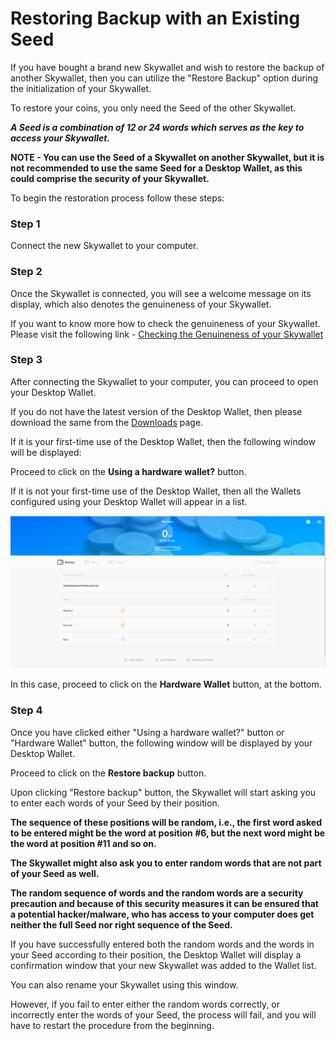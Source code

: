 # Restoring Backup with an Existing Seed

If you have bought a brand new Skywallet and wish to restore the backup of another Skywallet, then you can utilize the "Restore Backup" option during the initialization of your Skywallet.

To restore your coins, you only need the Seed of the other Skywallet.

***A Seed is a combination of 12 or 24 words which serves as the key to access your Skywallet.***

**NOTE - You can use the Seed of a Skywallet on another Skywallet, but it is not recommended to use the same Seed for a Desktop Wallet, as this could comprise the security of your Skywallet.**

To begin the restoration process follow these steps:

### Step 1 

Connect the new Skywallet to your computer.

### Step 2

Once the Skywallet is connected, you will see a welcome message on its display, which also denotes the genuineness of your Skywallet. 

If you want to know more how to check the genuineness of your Skywallet. Please visit the following link - [Checking the Genuineness of your Skywallet](https://github.com/skycoin/hardware-wallet/wiki/How-to-check-whether-device-is-genuine)

<Picture of the Welcome message on the Skywallet>

### Step 3

After connecting the Skywallet to your computer, you can proceed to open your Desktop Wallet.

If you do not have the latest version of the Desktop Wallet, then please download the same from the [Downloads](https://www.skycoin.net/downloads/) page.

If it is your first-time use of the Desktop Wallet, then the following window will be displayed:

<Screenshot of a Desktop Wallet used for the first time> <That is with no Wallets configured>

Proceed to click on the **Using a hardware wallet?** button.

<can be removed> <Reusing the last screenshot with the using a Hardware Wallet button highlighted>

If it is not your first-time use of the Desktop Wallet, then all the Wallets configured using your Desktop Wallet will appear in a list.

![Wallet list in Desktop Wallet](https://github.com/sreekumar13/hardware-wallet-manual/blob/master/Restore%20Wallet%20-%201.PNG)

In this case, proceed to click on the **Hardware Wallet** button, at the bottom.

<can be removed> <Reusing the last screenshot with the Hardware Wallet button highlighted>

### Step 4

Once you have clicked either "Using a hardware wallet?" button or "Hardware Wallet" button, the following window will be displayed by your Desktop Wallet.

<can be removed> <Screenshot  of the Hardware Wallet window>

Proceed to click on the **Restore backup** button.

<can be removed> <Reusing the last screenshot with Restore backup button highlighted>

Upon clicking "Restore backup" button, the Skywallet will start asking you to enter each words of your Seed by their position.
<Image of the Skywallet asking to enter a word at a particular position>

**The sequence of these positions will be random, i.e., the first word asked to be entered might be the word at position #6, but the next word might be the word at position #11 and so on.**

<At least two images to show the random nature of the Seed entering process>

**The Skywallet might also ask you to enter random words that are not part of your Seed as well.**
<Image of the Skywallet requesting the user to enter a random word>

**The random sequence of words and the random words are a security precaution and because of this security measures it can be ensured that a potential hacker/malware, who has access to your computer does get neither the full Seed nor right sequence of the Seed.**

If you have successfully entered both the random words and the words in your Seed according to their position, the Desktop Wallet will display a confirmation window that your new Skywallet was added to the Wallet list.

<can be removed> <Screenshot of the confirmation window from the Desktop Wallet>

You can also rename your Skywallet using this window.

<can be removed> <Reusing the last screenshot with the name of the Wallet edited>

However, if you fail to enter either the random words correctly, or incorrectly enter the words of your Seed, the process will fail, and you will have to restart the procedure from the beginning.
